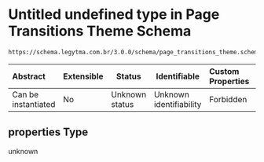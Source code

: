 # Untitled undefined type in Page Transitions Theme Schema

```txt
https://schema.legytma.com.br/3.0.0/schema/page_transitions_theme.schema.json#/properties
```




| Abstract            | Extensible | Status         | Identifiable            | Custom Properties | Additional Properties | Access Restrictions | Defined In                                                                                                  |
| :------------------ | ---------- | -------------- | ----------------------- | :---------------- | --------------------- | ------------------- | ----------------------------------------------------------------------------------------------------------- |
| Can be instantiated | No         | Unknown status | Unknown identifiability | Forbidden         | Allowed               | none                | [page_transitions_theme.schema.json\*](../schema/page_transitions_theme.schema.json) |

## properties Type

unknown

